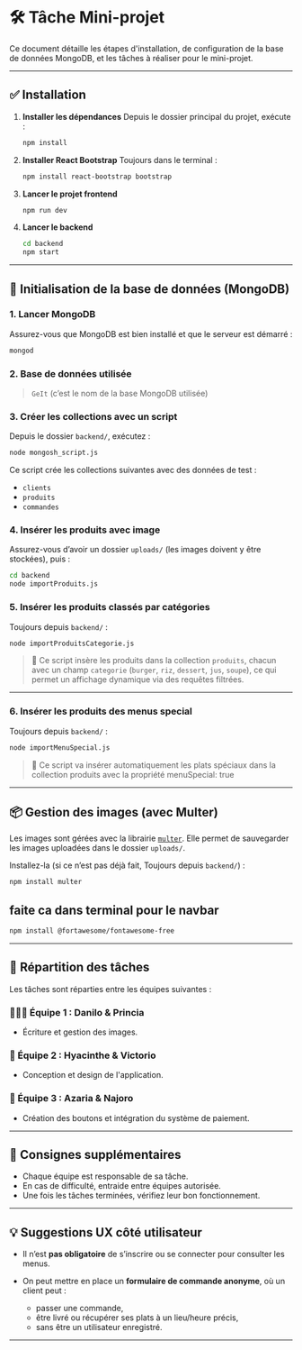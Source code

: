 # 🛠️ Tâche Mini-projet

Ce document détaille les étapes d'installation, de configuration de la base de données MongoDB, et les tâches à réaliser pour le mini-projet.

---

## ✅ Installation

1. **Installer les dépendances**
   Depuis le dossier principal du projet, exécute :

   ```bash
   npm install
   ```

2. **Installer React Bootstrap**
   Toujours dans le terminal :

   ```bash
   npm install react-bootstrap bootstrap
   ```

3. **Lancer le projet frontend**

   ```bash
   npm run dev
   ```

4. **Lancer le backend**

   ```bash
   cd backend
   npm start
   ```

---

## 🧩 Initialisation de la base de données (MongoDB)

### 1. Lancer MongoDB

Assurez-vous que MongoDB est bien installé et que le serveur est démarré :

```bash
mongod
```

### 2. Base de données utilisée

> `GeIt` (c’est le nom de la base MongoDB utilisée)

### 3. Créer les collections avec un script

Depuis le dossier `backend/`, exécutez :

```bash
node mongosh_script.js
```

Ce script crée les collections suivantes avec des données de test :

- `clients`
- `produits`
- `commandes`

### 4. Insérer les produits avec image

Assurez-vous d’avoir un dossier `uploads/` (les images doivent y être stockées), puis :

```bash
cd backend
node importProduits.js
```

### 5. Insérer les produits classés par catégories

Toujours depuis `backend/` :

```bash
node importProduitsCategorie.js
```

> 📌 Ce script insère les produits dans la collection `produits`, chacun avec un champ `categorie` (`burger`, `riz`, `dessert`, `jus`, `soupe`), ce qui permet un affichage dynamique via des requêtes filtrées.

---

### 6. Insérer les produits des menus special

Toujours depuis `backend/` :

```bash
node importMenuSpecial.js
```

> 📌 Ce script va insérer automatiquement les plats spéciaux dans la collection produits avec la propriété menuSpecial: true

---

## 📦 Gestion des images (avec Multer)

Les images sont gérées avec la librairie [`multer`](https://www.npmjs.com/package/multer).
Elle permet de sauvegarder les images uploadées dans le dossier `uploads/`.

Installez-la (si ce n’est pas déjà fait, Toujours depuis `backend/`) :

```bash
npm install multer
```

## faite ca dans terminal pour le navbar

```bash
npm install @fortawesome/fontawesome-free
```
---

## 🚧 Répartition des tâches

Les tâches sont réparties entre les équipes suivantes :

### 🧑‍🤝‍🧑 Équipe 1 : Danilo & Princia

* Écriture et gestion des images.

### 🎨 Équipe 2 : Hyacinthe & Victorio

* Conception et design de l'application.

### 🧮 Équipe 3 : Azaria & Najoro

* Création des boutons et intégration du système de paiement.

---

## 📌 Consignes supplémentaires

* Chaque équipe est responsable de sa tâche.
* En cas de difficulté, entraide entre équipes autorisée.
* Une fois les tâches terminées, vérifiez leur bon fonctionnement.

---

## 💡 Suggestions UX côté utilisateur

* Il n’est **pas obligatoire** de s’inscrire ou se connecter pour consulter les menus.
* On peut mettre en place un **formulaire de commande anonyme**, où un client peut :

  * passer une commande,
  * être livré ou récupérer ses plats à un lieu/heure précis,
  * sans être un utilisateur enregistré.

---
```
